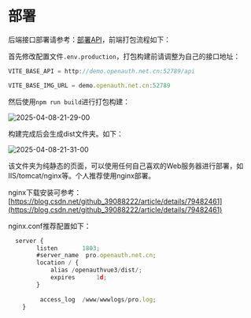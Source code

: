 # 部署

后端接口部署请参考：[部署API](/core/deployapi.html)，前端打包流程如下：

首先修改配置文件`.env.production`，打包构建前请调整为自己的接口地址：

```javascript
VITE_BASE_API = http://demo.openauth.net.cn:52789/api

VITE_BASE_IMG_URL = demo.openauth.net.cn:52789
```

然后使用`npm run build`进行打包构建：

![2025-04-08-21-29-00](http://img.openauth.net.cn/2025-04-08-21-29-00.png)

构建完成后会生成dist文件夹。如下：

![2025-04-08-21-31-00](http://img.openauth.net.cn/2025-04-08-21-31-00.png)

该文件夹为纯静态的页面，可以使用任何自己喜欢的Web服务器进行部署，如IIS/tomcat/nginx等。个人推荐使用nginx部署。

nginx下载安装可参考：[https://blog.csdn.net/github_39088222/article/details/79482461](https://blog.csdn.net/github_39088222/article/details/79482461)

nginx.conf推荐配置如下：

```javascript
  server {
        listen       1803;
        #server_name  pro.openauth.net.cn;
        location / {
            alias /openauthvue3/dist/;
            expires      1d; 
        }
        
         access_log  /www/wwwlogs/pro.log;
    }

```
